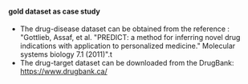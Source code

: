 #### gold dataset as case study
- The drug-disease dataset can be obtained from the reference : "Gottlieb, Assaf, et al. "PREDICT: a method for inferring novel drug indications with application to personalized medicine." Molecular systems biology 7.1 (2011)".t 
- The drug-target dataset can be downloaded from the DrugBank: https://www.drugbank.ca/

